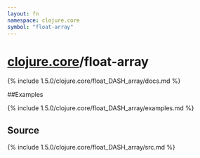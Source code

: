 ```yaml
---
layout: fn
namespace: clojure.core
symbol: "float-array"
---
```


# [clojure.core](../)/float-array

{% include 1.5.0/clojure.core/float_DASH_array/docs.md %}

##Examples

{% include 1.5.0/clojure.core/float_DASH_array/examples.md %}
## Source
{% include 1.5.0/clojure.core/float_DASH_array/src.md %}

